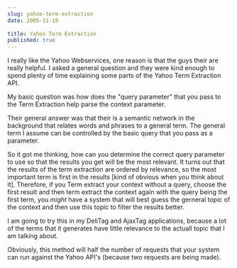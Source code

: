 ```yaml
---
slug: yahoo-term-extraction
date: 2005-11-10
 
title: Yahoo Term Extraction
published: true
---
```

I really like the Yahoo Webservices, one reason is that the guys their are really helpful.  I asked a general question and they were kind enough to spend plenty of time explaining some parts of the Yahoo Term Extraction API.<p />My basic question was how does the "query parameter" that you pass to the Term Extraction help parse the context parameter.<p />Their general answer was that their is a semantic network in the background that relates words and phrases to a general term.  The general term I assume can be controlled by the basic query that you pass as a parameter.<p />So it got me thinking, how can you determine the correct query parameter to use so that the results you get will be the most relevant.  It turns out that the results of the term extraction are ordered by relevance, so the most important term is first in the results [kind of obvious when you think about it].  Therefore, if you Term extract your context without a query, choose the first result and then term extract the context again with the query being the first term, you <em>might</em> have a system that will best guess the gerneral topic of the context and then use this topic to filter the results better.<p />I am going to try this in my DeliTag and AjaxTag applications, because a lot of the terms that it generates have little relevance to the actuall topic that I am talking about.<p />Obviously, this method will half the number of requests that your system can run against the Yahoo API's (because two requests are being made).<p />

